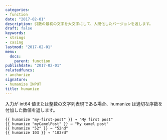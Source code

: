 ```yaml
---
categories:
- function
date: "2017-02-01"
description: 引数の最初の文字を大文字にして、人間化したバージョンを返します。
draft: false
keywords:
- strings
- casing
lastmod: "2017-02-01"
menu:
  docs:
    parent: function
publishdate: "2017-02-01"
relatedfuncs:
- anchorize
signature:
- humanize INPUT
title: humanize
---
```


入力が int64 値または整数の文字列表現である場合、humanize は適切な序数を付加した数値を返します。


```go-html-template
{{ humanize "my-first-post" }} → "My first post"
{{ humanize "myCamelPost" }} → "My camel post"
{{ humanize "52" }} → "52nd"
{{ humanize 103 }} → "103rd"
```

